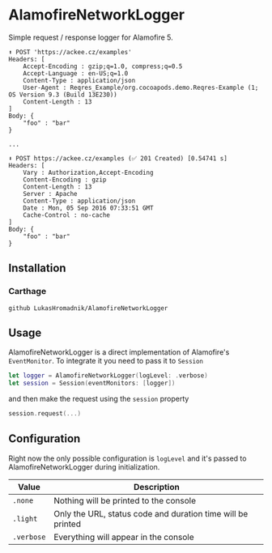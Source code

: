 # AlamofireNetworkLogger

Simple request / response logger for Alamofire 5.

```
⬆️ POST 'https://ackee.cz/examples'
Headers: [
    Accept-Encoding : gzip;q=1.0, compress;q=0.5
    Accept-Language : en-US;q=1.0
    Content-Type : application/json
    User-Agent : Reqres_Example/org.cocoapods.demo.Reqres-Example (1; OS Version 9.3 (Build 13E230))
    Content-Length : 13
]
Body: {
    "foo" : "bar"
}

...

⬇️ POST https://ackee.cz/examples (✅ 201 Created) [0.54741 s]
Headers: [
    Vary : Authorization,Accept-Encoding
    Content-Encoding : gzip
    Content-Length : 13
    Server : Apache
    Content-Type : application/json
    Date : Mon, 05 Sep 2016 07:33:51 GMT
    Cache-Control : no-cache
]
Body: {
    "foo" : "bar"
}
```

## Installation

### Carthage

```
github LukasHromadnik/AlamofireNetworkLogger
```

## Usage

AlamofireNetworkLogger is a direct implementation of Alamofire's `EventMonitor`. To integrate it you need to pass it to `Session`

```swift
let logger = AlamofireNetworkLogger(logLevel: .verbose)
let session = Session(eventMonitors: [logger])
```

and then make the request using the `session` property

```swift
session.request(...)
```

## Configuration

Right now the only possible configuration is `logLevel` and it's passed to AlamofireNetworkLogger during initialization.

| Value | Description |
| ---   | ---         |
| `.none` | Nothing will be printed to the console |
| `.light` | Only the URL, status code and duration time will be printed |
| `.verbose` | Everything will appear in the console |
